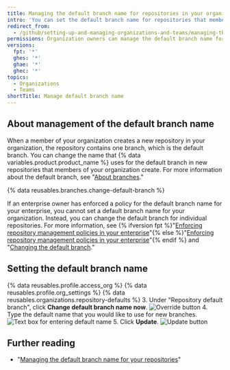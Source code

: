 ```yaml
---
title: Managing the default branch name for repositories in your organization
intro: 'You can set the default branch name for repositories that members create in your organization on {% data variables.location.product_location %}.'
redirect_from:
  - /github/setting-up-and-managing-organizations-and-teams/managing-the-default-branch-name-for-repositories-in-your-organization
permissions: Organization owners can manage the default branch name for new repositories in the organization.
versions:
  fpt: '*'
  ghes: '*'
  ghae: '*'
  ghec: '*'
topics:
  - Organizations
  - Teams
shortTitle: Manage default branch name
---
```


## About management of the default branch name

When a member of your organization creates a new repository in your organization, the repository contains one branch, which is the default branch. You can change the name that {% data variables.product.product_name %} uses for the default branch in new repositories that members of your organization create. For more information about the default branch, see "[About branches](/github/collaborating-with-issues-and-pull-requests/about-branches#about-the-default-branch)."

{% data reusables.branches.change-default-branch %}

If an enterprise owner has enforced a policy for the default branch name for your enterprise, you cannot set a default branch name for your organization. Instead, you can change the default branch for individual repositories. For more information, see {% ifversion fpt %}"[Enforcing repository management policies in your enterprise](/enterprise-cloud@latest/admin/policies/enforcing-repository-management-policies-in-your-enterprise#enforcing-a-policy-for-the-default-branch-name)"{% else %}"[Enforcing repository management policies in your enterprise](/admin/policies/enforcing-repository-management-policies-in-your-enterprise#enforcing-a-policy-for-the-default-branch-name)"{% endif %} and "[Changing the default branch](/github/administering-a-repository/changing-the-default-branch)."

## Setting the default branch name

{% data reusables.profile.access_org %}
{% data reusables.profile.org_settings %}
{% data reusables.organizations.repository-defaults %}
3. Under "Repository default branch", click **Change default branch name now**.
    ![Override button](/assets/images/help/organizations/repo-default-name-button.png)
4. Type the default name that you would like to use for new branches.
    ![Text box for entering default name](/assets/images/help/organizations/repo-default-name-text.png)
5. Click **Update**.
    ![Update button](/assets/images/help/organizations/repo-default-name-update.png)

## Further reading

- "[Managing the default branch name for your repositories](/github/setting-up-and-managing-your-github-user-account/managing-the-default-branch-name-for-your-repositories)"
